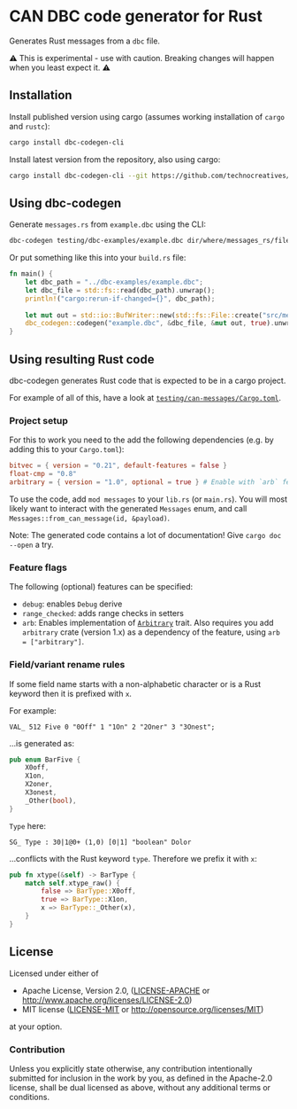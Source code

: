 # CAN DBC code generator for Rust

Generates Rust messages from a `dbc` file.

⚠️ This is experimental - use with caution. Breaking changes will happen when you least expect it. ⚠️

## Installation

Install published version using cargo
(assumes working installation of `cargo` and `rustc`):

```bash
cargo install dbc-codegen-cli
```

Install latest version from the repository,
also using cargo:

```bash
cargo install dbc-codegen-cli --git https://github.com/technocreatives/dbc-codegen --branch main
```

## Using dbc-codegen

Generate `messages.rs` from `example.dbc` using the CLI:

```bash
dbc-codegen testing/dbc-examples/example.dbc dir/where/messages_rs/file/is/written
```

Or put something like this into your `build.rs` file:

```rust
fn main() {
    let dbc_path = "../dbc-examples/example.dbc";
    let dbc_file = std::fs::read(dbc_path).unwrap();
    println!("cargo:rerun-if-changed={}", dbc_path);
    
    let mut out = std::io::BufWriter::new(std::fs::File::create("src/messages.rs").unwrap());
    dbc_codegen::codegen("example.dbc", &dbc_file, &mut out, true).unwrap();
}
```

## Using resulting Rust code

dbc-codegen generates Rust code
that is expected to be in a cargo project.

For example of all of this,
have a look at [`testing/can-messages/Cargo.toml`](testing/can-messages/Cargo.toml).

### Project setup

For this to work you need to the add the following dependencies
(e.g. by adding this to your `Cargo.toml`):

```toml
bitvec = { version = "0.21", default-features = false }
float-cmp = "0.8"
arbitrary = { version = "1.0", optional = true } # Enable with `arb` feature
```

To use the code, add `mod messages` to your `lib.rs` (or `main.rs`).
You will most likely want to interact with the generated
`Messages` enum, and call `Messages::from_can_message(id, &payload)`.

Note: The generated code contains a lot of documentation!
Give `cargo doc --open` a try.

### Feature flags

The following (optional) features can be specified:

- `debug`: enables `Debug` derive
- `range_checked`: adds range checks in setters
- `arb`: Enables implementation of [`Arbitrary`] trait.
  Also requires you add `arbitrary` crate (version 1.x) as a dependency of the feature,
  using `arb = ["arbitrary"]`.

[`Arbitrary`]: https://docs.rs/arbitrary/1.0.0/arbitrary/trait.Arbitrary.html

### Field/variant rename rules

If some field name starts with a non-alphabetic character or is a Rust keyword then it is prefixed with `x`.

For example:

```
VAL_ 512 Five 0 "0Off" 1 "1On" 2 "2Oner" 3 "3Onest";
```

…is generated as:

```rust
pub enum BarFive {
    X0off,
    X1on,
    X2oner,
    X3onest,
    _Other(bool),
}
```

`Type` here:

```
SG_ Type : 30|1@0+ (1,0) [0|1] "boolean" Dolor
```

…conflicts with the Rust keyword `type`. Therefore we prefix it with `x`:

```rust
pub fn xtype(&self) -> BarType {
    match self.xtype_raw() {
        false => BarType::X0off,
        true => BarType::X1on,
        x => BarType::_Other(x),
    }
}
```

## License

Licensed under either of

 - Apache License, Version 2.0, ([LICENSE-APACHE](LICENSE-APACHE) or http://www.apache.org/licenses/LICENSE-2.0)
 - MIT license ([LICENSE-MIT](LICENSE-MIT) or http://opensource.org/licenses/MIT)

at your option.

### Contribution

Unless you explicitly state otherwise, any contribution intentionally
submitted for inclusion in the work by you, as defined in the Apache-2.0
license, shall be dual licensed as above, without any additional terms or
conditions.
